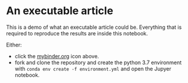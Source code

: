 
# An executable article

This is a demo of what an executable article could be.
Everything that is required to reproduce the results are inside this notebook.

Either:
 - click the [mybinder.org](https://mybinder.org/) icon above.
 - fork and clone the repository and create the python 3.7 environment with
   `conda env create -f environment.yml` and open the Jupyer notebook.